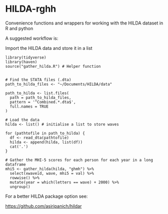 # HILDA-rghh
Convenience functions and wrappers for working with the HILDA dataset in R and python  

A suggested workflow is:  

Import the HILDA data and store it in a list  

```
library(tidyverse)
library(haven)
source("gather_hilda.R") # Helper function


# Find the STATA files (.dta)
path_to_hilda_files <- "~/Documents/HILDA/data"

path_to_hilda <- list.files(
  path = path_to_hilda_files,
  pattern = '^Combined.*.dta$',
  full.names = TRUE
)

# Load the data
hilda <- list() # initialise a list to store waves

for (pathtofile in path_to_hilda) {
  df <- read_dta(pathtofile)
  hilda <- append(hilda, list(df))
  cat('.')
}

# Gather the MHI-5 scores for each person for each year in a long dataframe
mhi5 <- gather_hilda(hilda, "ghmh") %>%
  select(xwaveid, wave, mhi5 = val) %>%
  rowwise() %>%
  mutate(year = which(letters == wave) + 2000) %>%
  ungroup()
```

For a better HILDA package option see:  

https://github.com/asiripanich/hildar  


